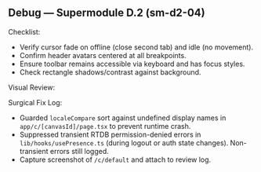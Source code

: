 ## Debug — Supermodule D.2 (sm-d2-04)

Checklist:
- Verify cursor fade on offline (close second tab) and idle (no movement).
- Confirm header avatars centered at all breakpoints.
- Ensure toolbar remains accessible via keyboard and has focus styles.
- Check rectangle shadows/contrast against background.

Visual Review:

Surgical Fix Log:
- Guarded `localeCompare` sort against undefined display names in `app/c/[canvasId]/page.tsx` to prevent runtime crash.
- Suppressed transient RTDB permission-denied errors in `lib/hooks/usePresence.ts` (during logout or auth state changes). Non-transient errors still logged.
- Capture screenshot of `/c/default` and attach to review log.

